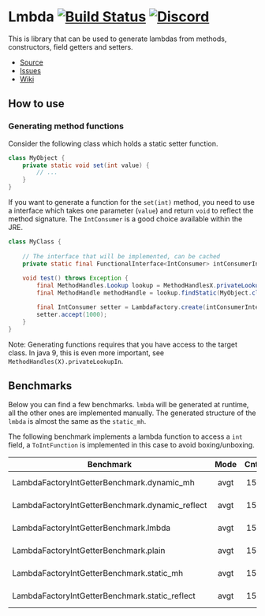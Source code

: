 # Lmbda [![Build Status](https://travis-ci.org/LanternPowered/Lmbda.svg?branch=master)](https://travis-ci.org/LanternPowered/Lmbda) [![Discord](https://img.shields.io/badge/chat-on%20discord-6E85CF.svg)](https://discord.gg/ArSrsuU)

This is library that can be used to generate lambdas from methods, constructors, field getters and setters.

* [Source]
* [Issues]
* [Wiki]

[Source]: https://github.com/LanternPowered/Lmbda
[Issues]: https://github.com/LanternPowered/Lmbda/issues
[Wiki]: https://github.com/LanternPowered/Lmbda/wiki

## How to use

### Generating method functions

Consider the following class which holds a static setter function.
```java
class MyObject {
    private static void set(int value) {
        // ...
    }
}
```
If you want to generate a function for the `set(int)` method, you need to use
a interface which takes one parameter (`value`) and return `void` to reflect
the method signature. The `IntConsumer` is a good choice available within the
JRE.

```java
class MyClass {
    
    // The interface that will be implemented, can be cached
    private static final FunctionalInterface<IntConsumer> intConsumerInterface = FunctionalInterface.of(IntConsumer.class);
        
    void test() throws Exception {
        final MethodHandles.Lookup lookup = MethodHandlesX.privateLookupIn(MyObject.class, MethodHandles.lookup());
        final MethodHandle methodHandle = lookup.findStatic(MyObject.class, "set", MethodType.methodType(void.class, int.class));

        final IntConsumer setter = LambdaFactory.create(intConsumerInterface, methodHandle);
        setter.accept(1000);
    }
}
```

Note: Generating functions requires that you have access to the target class.
In java 9, this is even more important, see `MethodHandles(X).privateLookupIn`.

## Benchmarks

Below you can find a few benchmarks. `lmbda` will be generated at runtime, all the other
ones are implemented manually. The generated structure of the `lmbda` is almost the
same as the `static_mh`.

The following benchmark implements a lambda function to access a `int` field, a `ToIntFunction`
is implemented in this case to avoid boxing/unboxing.

Benchmark                                        | Mode | Cnt | Score | Error | Units
-------------------------------------------------|:----:|:---:|:-----:|:-----:|:----:
LambdaFactoryIntGetterBenchmark.dynamic_mh       | avgt | 15 | 3.819 | ± 0.112 | ns/op
LambdaFactoryIntGetterBenchmark.dynamic_reflect  | avgt | 15 | 4.663 | ± 0.008 | ns/op
LambdaFactoryIntGetterBenchmark.lmbda            | avgt | 15 | 1.930 | ± 0.006 | ns/op
LambdaFactoryIntGetterBenchmark.plain            | avgt | 15 | 1.926 | ± 0.003 | ns/op
LambdaFactoryIntGetterBenchmark.static_mh        | avgt | 15 | 1.927 | ± 0.003 | ns/op
LambdaFactoryIntGetterBenchmark.static_reflect   | avgt | 15 | 3.918 | ± 0.005 | ns/op
